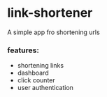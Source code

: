 # link-shortener

A simple app fro shortening urls
### features:
- shortening links
- dashboard
- click counter
- user authentication